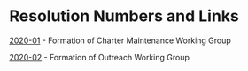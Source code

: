 # Resolution Numbers and Links

[2020-01](proposed/2020-01.md) - Formation of Charter Maintenance Working Group

[2020-02](proposed/2020-02.md) - Formation of Outreach Working Group
